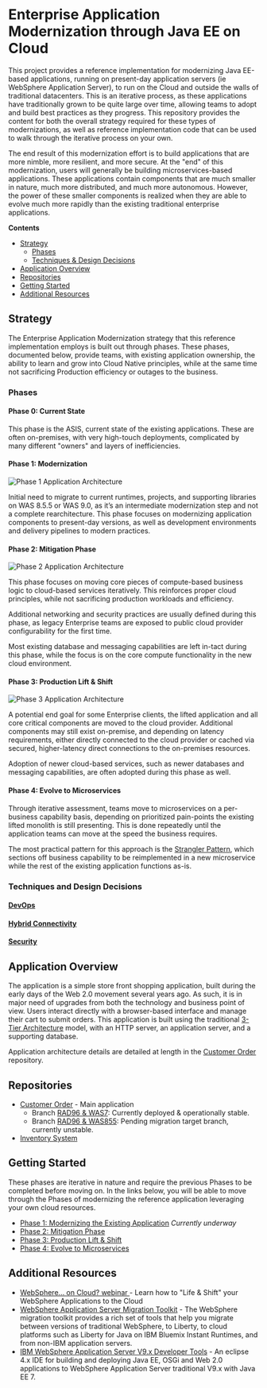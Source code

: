 # Enterprise Application Modernization through Java EE on Cloud

This project provides a reference implementation for modernizing Java EE-based applications, running on present-day application servers (ie WebSphere Application Server), to run on the Cloud and outside the walls of traditional datacenters.  This is an iterative process, as these applications have traditionally grown to be quite large over time, allowing teams to adopt and build best practices as they progress.  This repository provides the content for both the overall strategy required for these types of modernizations, as well as reference implementation code that can be used to walk through the iterative process on your own.

The end result of this modernization effort is to build applications that are more nimble, more resilient, and more secure.  At the "end" of this modernization, users will generally be building microservices-based applications.  These applications contain components that are much smaller in nature, much more distributed, and much more autonomous.  However, the power of these smaller components is realized when they are able to evolve much more rapidly than the existing traditional enterprise applications.  

**Contents**
- [Strategy](#strategy)
  - [Phases](#phases)
  - [Techniques & Design Decisions](#techniques-and-design-decisions)
- [Application Overview](#application-overview)
- [Repositories](#repositories)
- [Getting Started](#getting-started)
- [Additional Resources](#additional-resources)


## Strategy

The Enterprise Application Modernization strategy that this reference implementation employs is built out through phases.  These phases, documented below, provide teams, with existing application ownership, the ability to learn and grow into Cloud Native principles, while at the same time not sacrificing Production efficiency or outages to the business.

### Phases

#### **Phase 0: Current State**

This phase is the ASIS, current state of the existing applications.  These are often on-premises, with very high-touch deployments, complicated by many different "owners" and layers of inefficiencies.  

#### **Phase 1: Modernization**

![Phase 1 Application Architecture](static/imgs/apparch-pc-phase1-onprem.png?raw=true)

Initial need to migrate to current runtimes, projects, and supporting libraries on WAS 8.5.5 or WAS 9.0, as it’s an intermediate modernization step and not a complete rearchitecture.  This phase focuses on modernizing application components to present-day versions, as well as development environments and delivery pipelines to modern practices.

#### **Phase 2: Mitigation Phase**

![Phase 2 Application Architecture](static/imgs/apparch-pc-phase2-hybrid-dev.png?raw=true)

This phase focuses on moving core pieces of compute-based business logic to cloud-based services iteratively.  This reinforces proper cloud principles, while not sacrificing production workloads and efficiency.  

Additional networking and security practices are usually defined during this phase, as legacy Enterprise teams are exposed to public cloud provider configurability for the first time.  

Most existing database and messaging capabilities are left in-tact during this phase, while the focus is on the core compute functionality in the new cloud environment.

#### **Phase 3: Production Lift & Shift**

![Phase 3 Application Architecture](static/imgs/apparch-pc-phase3-cloud-prod.png?raw=true)

A potential end goal for some Enterprise clients, the lifted application and all core critical components are moved to the cloud provider.  Additional components may still exist on-premise, and depending on latency requirements, either directly connected to the cloud provider or cached via secured, higher-latency direct connections to the on-premises resources.

Adoption of newer cloud-based services, such as newer databases and messaging capabilities, are often adopted during this phase as well.

#### **Phase 4: Evolve to Microservices**

Through iterative assessment, teams move to microservices on a per-business capability basis, depending on prioritized pain-points the existing lifted monolith is still presenting.  This is done repeatedly until the application teams can move at the speed the business requires.

The most practical pattern for this approach is the [Strangler Pattern](https://www.ibm.com/developerworks/cloud/library/cl-strangler-application-pattern-microservices-apps-trs/index.html), which sections off business capability to be reimplemented in a new microservice while the rest of the existing application functions as-is.  


### Techniques and Design Decisions

#### [DevOps](aspects/devops.md)

#### [Hybrid Connectivity](aspects/hybrid-connectivity.md)

#### [Security](aspects/security.md)

## Application Overview

The application is a simple store front shopping application, built during the early days of the Web 2.0 movement several years ago.  As such, it is in major need of upgrades from both the technology and business point of view.  Users interact directly with a browser-based interface and manage their cart to submit orders.  This application is built using the traditional [3-Tier Architecture](#tbd) model, with an HTTP server, an application server, and a supporting database.

Application architecture details are detailed at length in the [Customer Order](https://github.com/ibm-cloud-architecture/refarch-jee-customerorder#application-overview) repository.

## Repositories

- [Customer Order](https://github.com/ibm-cloud-architecture/refarch-jee-customerorder) - Main application
  - Branch [RAD96 & WAS7](https://github.com/ibm-cloud-architecture/refarch-jee-customerorder/tree/rad96-was70): Currently deployed & operationally stable.
  - Branch [RAD96 & WAS855](https://github.com/ibm-cloud-architecture/refarch-jee-customerorder/tree/rad-96-was855): Pending migration target branch, currently unstable.
- [Inventory System](https://github.com/ibm-cloud-architecture/refarch-jee-inventorysystem)

## Getting Started

These phases are iterative in nature and require the previous Phases to be completed before moving on.  In the links below, you will be able to move through the Phases of modernizing the reference application leveraging your own cloud resources.

- [Phase 1: Modernizing the Existing Application](phases/phase1.md) _Currently underway_
- [Phase 2: Mitigation Phase](#phase-2-mitigation-phase)
- [Phase 3: Production Lift & Shift](#phase-3-production-lift--shift)
- [Phase 4: Evolve to Microservices](#phase-4-evolve-to-microservices)

## Additional Resources

- [WebSphere... on Cloud? webinar ](https://www.ibm.com/blogs/cloud-computing/2016/05/wait-websphere-cloud/) - Learn how to "Life & Shift" your WebSphere Applications to the Cloud
- [WebSphere Application Server Migration Toolkit](https://developer.ibm.com/wasdev/docs/migration/) - The WebSphere migration toolkit provides a rich set of tools that help you migrate between versions of traditional WebSphere, to Liberty, to cloud platforms such as Liberty for Java on IBM Bluemix Instant Runtimes, and from non-IBM application servers.
- [IBM WebSphere Application Server V9.x Developer Tools](https://marketplace.eclipse.org/content/ibm-websphere-application-server-v9x-developer-tools#group-details) - An eclipse 4.x IDE for building and deploying Java EE, OSGi and Web 2.0 applications to WebSphere Application Server traditional V9.x with Java EE 7.
